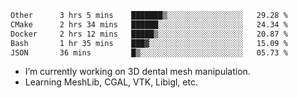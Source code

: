 <!--START_SECTION:waka-->

```txt
Other      3 hrs 5 mins    ███████▒░░░░░░░░░░░░░░░░░   29.28 %
CMake      2 hrs 34 mins   ██████░░░░░░░░░░░░░░░░░░░   24.34 %
Docker     2 hrs 12 mins   █████▒░░░░░░░░░░░░░░░░░░░   20.87 %
Bash       1 hr 35 mins    ███▓░░░░░░░░░░░░░░░░░░░░░   15.09 %
JSON       36 mins         █▒░░░░░░░░░░░░░░░░░░░░░░░   05.73 %
```

<!--END_SECTION:waka-->

<!--
**0x11111111/0x11111111** is a ✨ _special_ ✨ repository because its `README.md` (this file) appears on your GitHub profile.

Here are some ideas to get you started:

- 🔭 I’m currently working on ...
- 🌱 I’m currently learning ...
- 👯 I’m looking to collaborate on ...
- 🤔 I’m looking for help with ...
- 💬 Ask me about ...
- 📫 How to reach me: ...
- 😄 Pronouns: ...
- ⚡ Fun fact: ...
-->
- I’m currently working on 3D dental mesh manipulation.
- Learning MeshLib, CGAL, VTK, Libigl, etc.
